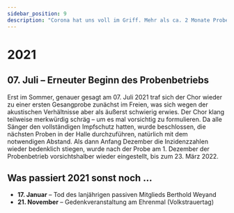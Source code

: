```yaml
---
sidebar_position: 9
description: "Corona hat uns voll im Griff. Mehr als ca. 2 Monate Probenarbeit sind in diesem Jahr nicht drin."
---
```


# 2021

## 07. Juli – Erneuter Beginn des Probenbetriebs

Erst im Sommer, genauer gesagt am 07. Juli 2021 traf sich der Chor wieder zu einer ersten Gesangprobe zunächst im Freien, was sich wegen der akustischen Verhältnisse aber als äußerst schwierig erwies. Der Chor klang teilweise merkwürdig schräg – um es mal vorsichtig zu formulieren. Da alle Sänger den vollständigen Impfschutz hatten, wurde beschlossen, die nächsten Proben in der Halle durchzuführen, natürlich mit dem notwendigen Abstand. Als dann Anfang Dezember die Inzidenzzahlen wieder bedenklich stiegen, wurde nach der Probe am 1. Dezember der Probenbetrieb vorsichtshalber wieder eingestellt, bis zum 23. März 2022.

## Was passiert 2021 sonst noch …

- <b>17. Januar</b> – Tod des lanjährigen passiven Mitglieds Berthold Weyand
- <b>21. November</b> – Gedenkveranstaltung am Ehrenmal (Volkstrauertag)
